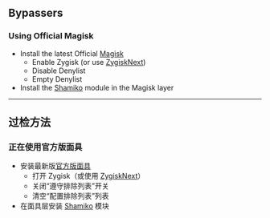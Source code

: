 ## Bypassers

### Using Official Magisk

- Install the latest Official [Magisk](https://github.com/LSPosed/LSPosed.github.io/releases/)
  - Enable Zygisk (or use [ZygiskNext](https://github.com/Dr-TSNG/ZygiskNext))
  - Disable Denylist
  - Empty Denylist
- Install the [Shamiko](https://github.com/LSPosed/LSPosed.github.io/releases/) module in the Magisk layer

---

## 过检方法

### 正在使用官方版面具

- 安装最新版[官方版面具](https://github.com/LSPosed/LSPosed.github.io/releases/)
  - 打开 Zygisk（或使用 [ZygiskNext](https://github.com/Dr-TSNG/ZygiskNext)）
  - 关闭“遵守排除列表”开关
  - 清空“配置排除列表”列表
- 在面具层安装 [Shamiko](https://github.com/LSPosed/LSPosed.github.io/releases/) 模块
